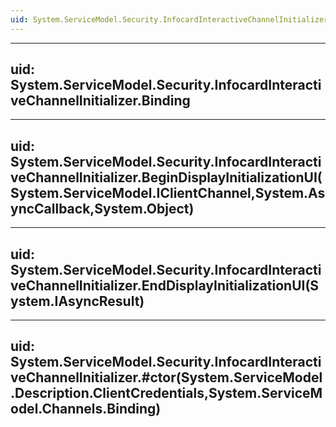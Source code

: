 ```yaml
---
uid: System.ServiceModel.Security.InfocardInteractiveChannelInitializer
---
```


---
uid: System.ServiceModel.Security.InfocardInteractiveChannelInitializer.Binding
---

---
uid: System.ServiceModel.Security.InfocardInteractiveChannelInitializer.BeginDisplayInitializationUI(System.ServiceModel.IClientChannel,System.AsyncCallback,System.Object)
---

---
uid: System.ServiceModel.Security.InfocardInteractiveChannelInitializer.EndDisplayInitializationUI(System.IAsyncResult)
---

---
uid: System.ServiceModel.Security.InfocardInteractiveChannelInitializer.#ctor(System.ServiceModel.Description.ClientCredentials,System.ServiceModel.Channels.Binding)
---
